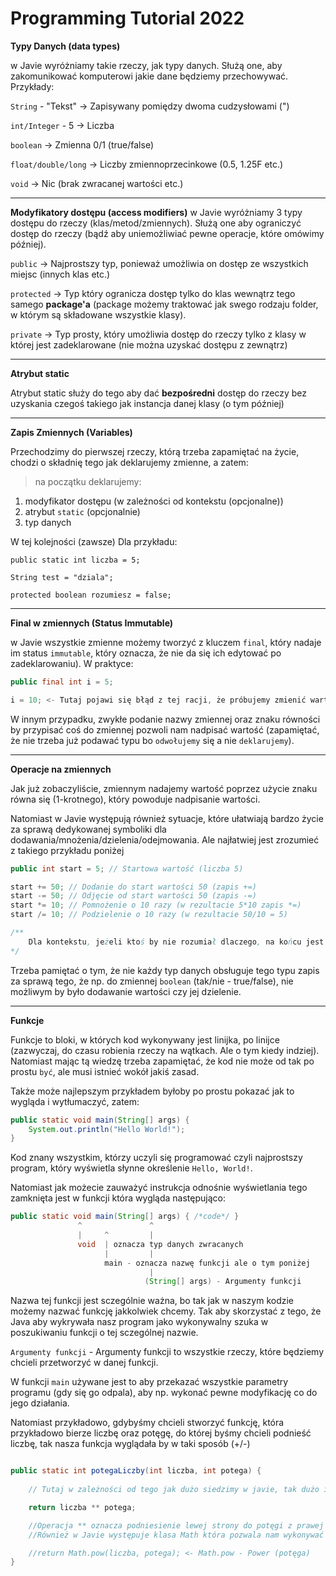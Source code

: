 # Programming Tutorial 2022

**Typy Danych (data types)**

w Javie wyróżniamy takie rzeczy,
jak typy danych. Służą one,
aby zakomunikować komputerowi 
jakie dane będziemy przechowywać.
Przykłady:


`String` - "Tekst" -> Zapisywany pomiędzy dwoma cudzysłowami (")

`int/Integer` - 5 -> Liczba

`boolean` -> Zmienna 0/1 (true/false)

`float/double/long` -> Liczby zmiennoprzecinkowe (0.5, 1.25F etc.)

`void` -> Nic (brak zwracanej wartości etc.)

---

**Modyfikatory dostępu (access modifiers)**
w Javie wyróżniamy 3 typy dostępu do rzeczy (klas/metod/zmiennych). Służą one aby ograniczyć dostęp do rzeczy (bądź aby uniemożliwiać pewne operacje, które omówimy później).

`public` -> Najprostszy typ, ponieważ umożliwia on dostęp ze wszystkich miejsc (innych klas etc.)

`protected` -> Typ który ogranicza dostęp tylko do
klas wewnątrz tego samego **package'a** (package możemy traktować jak swego rodzaju folder, w którym są składowane wszystkie klasy).

`private` -> Typ prosty, który umożliwia dostęp do rzeczy tylko z klasy w której jest zadeklarowane (nie można uzyskać dostępu z zewnątrz)

---

**Atrybut static**

Atrybut static służy do tego aby dać **bezpośredni** dostęp do rzeczy bez uzyskania czegoś takiego jak instancja danej klasy (o tym później)

---

**Zapis Zmiennych (Variables)**

Przechodzimy do pierwszej rzeczy, którą trzeba zapamiętać na życie, chodzi o składnię tego jak deklarujemy zmienne, a zatem:

> na początku deklarujemy:
1. modyfikator dostępu (w zależności od kontekstu (opcjonalne))
2. atrybut `static` (opcjonalnie)
3. typ danych

W tej kolejności (zawsze)
Dla przykładu:

`public static int liczba = 5;`

`String test = "dziala";`

`protected boolean rozumiesz = false;`

---

**Final w zmiennych (Status Immutable)**

w Javie wszystkie zmienne możemy tworzyć z kluczem `final`, który nadaje im status `immutable`, który oznacza, że nie da się ich edytować po zadeklarowaniu). W praktyce:
```java
public final int i = 5; 

i = 10; <- Tutaj pojawi się błąd z tej racji, że próbujemy zmienić wartość i podczas, gdy jest ona immutable

```

W innym przypadku, zwykłe podanie nazwy zmiennej oraz znaku równości by przypisać coś do zmiennej pozwoli nam nadpisać wartość (zapamiętać, że nie trzeba już podawać typu bo `odwołujemy` się a nie `deklarujemy`).

---

**Operacje na zmiennych**

Jak już zobaczyliście, zmiennym nadajemy wartość poprzez użycie znaku
równa się (1-krotnego), który powoduje nadpisanie wartości.

Natomiast w Javie występują również sytuacje, które ułatwiają bardzo życie za sprawą dedykowanej symboliki dla dodawania/mnożenia/dzielenia/odejmowania.
Ale najłatwiej jest zrozumieć z takiego przykładu poniżej

```java
public int start = 5; // Startowa wartość (liczba 5)

start += 50; // Dodanie do start wartości 50 (zapis +=)
start -= 50; // Odjęcie od start wartości 50 (zapis -=)
start *= 10; // Pomnożenie o 10 razy (w rezultacie 5*10 zapis *=)
start /= 10; // Podzielenie o 10 razy (w rezultacie 50/10 = 5)

/**
    Dla kontekstu, jeżeli ktoś by nie rozumiał dlaczego, na końcu jest 50/10. Wynika to z tego, że jak wykonujemy te operację jedna po drugiej, to *= 10 nadaje zmiennej start wartość 50, od której później dzielimy oraz każda z tych instrukcji bazuje na wyniku poprzedniej
*/

```
Trzeba pamiętać o tym, że nie każdy typ danych obsługuje tego typu zapis za sprawą tego, że np. do zmiennej `boolean` (tak/nie - true/false), nie możliwym by było dodawanie wartości czy jej dzielenie.

---

**Funkcje**

Funkcje to bloki, w których kod wykonywany jest linijka, po linijce (zazwyczaj, do czasu robienia rzeczy na wątkach. Ale o tym kiedy indziej).
Natomiast mając tą wiedzę trzeba zapamiętać, że kod nie może od tak po prostu `być`, ale musi istnieć wokół jakiś zasad.

Także może najlepszym przykładem byłoby po prostu pokazać jak to wygląda i wytłumaczyć, zatem:

```java
public static void main(String[] args) {
    System.out.println("Hello World!");
}
```
Kod znany wszystkim, którzy uczyli się programować czyli najprostszy program, który wyświetla słynne określenie `Hello, World!`.

Natomiast jak możecie zauważyć instrukcja odnośnie wyświetlania tego
zamknięta jest w funkcji która wygląda następująco:

```java
public static void main(String[] args) { /*code*/ }
               ^               ^            
               |     ^         |          
               void  | oznacza typ danych zwracanych
                     |         |
                     main - oznacza nazwę funkcji ale o tym poniżej
                               |
                              (String[] args) - Argumenty funkcji  
```                          

Nazwa tej funkcji jest sczególnie ważna, bo tak jak w naszym kodzie możemy nazwać funkcję jakkolwiek chcemy. Tak aby skorzystać z tego, że Java aby wykrywała nasz program jako wykonywalny szuka w poszukiwaniu funkcji o tej sczególnej nazwie.

`Argumenty funkcji` - Argumenty funkcji to wszystkie rzeczy, które będziemy chcieli przetworzyć w danej funkcji.

W funkcji `main` używane jest to aby przekazać wszystkie parametry programu (gdy się go odpala), aby np. wykonać pewne modyfikację co do jego działania.

Natomiast przykładowo, gdybyśmy chcieli stworzyć funkcję, która przykładowo bierze liczbę oraz potęgę, do której byśmy chcieli podnieść liczbę, tak nasza funkcja wyglądała by w taki sposób (+/-)

```java

public static int potegaLiczby(int liczba, int potega) {
    
    // Tutaj w zależności od tego jak dużo siedzimy w javie, tak dużo implementacji moglibyśmy znaleźć ale z racji, że nie chcę aby wam główka parowała to skupimy się na tej najprostszej a jakieś bardziej zaawansowane podam wam kiedy indziej 😎

    return liczba ** potega;

    //Operacja ** oznacza podniesienie lewej strony do potęgi z prawej strony. Warto zapamiętać aby nie męczyć.
    //Również w Javie występuje klasa Math która pozwala nam wykonywać takie operację, ale wytłumaczę wam tą klasę dokładniej później oraz częste rzeczy, których ja używam i prawdopodobnie z których i wy będziecie w miarę regularnie korzystać

    //return Math.pow(liczba, potega); <- Math.pow - Power (potęga)
}
```
